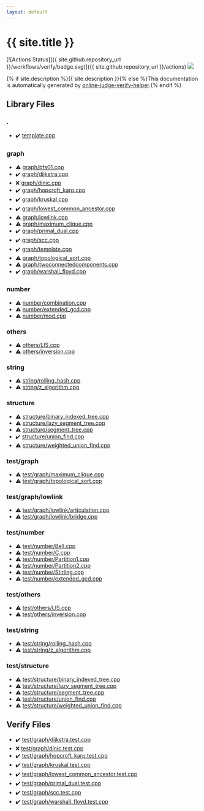 ```yaml
---
layout: default
---
```


<!-- mathjax config similar to math.stackexchange -->
<script type="text/javascript" async
  src="https://cdnjs.cloudflare.com/ajax/libs/mathjax/2.7.5/MathJax.js?config=TeX-MML-AM_CHTML">
</script>
<script type="text/x-mathjax-config">
  MathJax.Hub.Config({
    TeX: { equationNumbers: { autoNumber: "AMS" }},
    tex2jax: {
      inlineMath: [ ['$','$'] ],
      processEscapes: true
    },
    "HTML-CSS": { matchFontHeight: false },
    displayAlign: "left",
    displayIndent: "2em"
  });
</script>

<script type="text/javascript" src="https://cdnjs.cloudflare.com/ajax/libs/jquery/3.4.1/jquery.min.js"></script>
<script src="https://cdn.jsdelivr.net/npm/jquery-balloon-js@1.1.2/jquery.balloon.min.js" integrity="sha256-ZEYs9VrgAeNuPvs15E39OsyOJaIkXEEt10fzxJ20+2I=" crossorigin="anonymous"></script>
<script type="text/javascript" src="assets/js/copy-button.js"></script>
<link rel="stylesheet" href="assets/css/copy-button.css" />


# {{ site.title }}

[![Actions Status]({{ site.github.repository_url }}/workflows/verify/badge.svg)]({{ site.github.repository_url }}/actions)
<a href="{{ site.github.repository_url }}"><img src="https://img.shields.io/github/last-commit/{{ site.github.owner_name }}/{{ site.github.repository_name }}" /></a>

{% if site.description %}{{ site.description }}{% else %}This documentation is automatically generated by <a href="https://github.com/kmyk/online-judge-verify-helper">online-judge-verify-helper</a>.{% endif %}

## Library Files

<div id="5058f1af8388633f609cadb75a75dc9d"></div>

### .

* :heavy_check_mark: <a href="library/template.cpp.html">template.cpp</a>


<div id="f8b0b924ebd7046dbfa85a856e4682c8"></div>

### graph

* :warning: <a href="library/graph/bfs01.cpp.html">graph/bfs01.cpp</a>
* :heavy_check_mark: <a href="library/graph/dijkstra.cpp.html">graph/dijkstra.cpp</a>
* :x: <a href="library/graph/dinic.cpp.html">graph/dinic.cpp</a>
* :heavy_check_mark: <a href="library/graph/hopcroft_karp.cpp.html">graph/hopcroft_karp.cpp</a>
* :heavy_check_mark: <a href="library/graph/kruskal.cpp.html">graph/kruskal.cpp</a>
* :heavy_check_mark: <a href="library/graph/lowest_common_ancestor.cpp.html">graph/lowest_common_ancestor.cpp</a>
* :warning: <a href="library/graph/lowlink.cpp.html">graph/lowlink.cpp</a>
* :warning: <a href="library/graph/maximum_clique.cpp.html">graph/maximum_clique.cpp</a>
* :heavy_check_mark: <a href="library/graph/primal_dual.cpp.html">graph/primal_dual.cpp</a>
* :heavy_check_mark: <a href="library/graph/scc.cpp.html">graph/scc.cpp</a>
* :heavy_check_mark: <a href="library/graph/template.cpp.html">graph/template.cpp</a>
* :warning: <a href="library/graph/topological_sort.cpp.html">graph/topological_sort.cpp</a>
* :warning: <a href="library/graph/twoconnectedcomponents.cpp.html">graph/twoconnectedcomponents.cpp</a>
* :heavy_check_mark: <a href="library/graph/warshall_floyd.cpp.html">graph/warshall_floyd.cpp</a>


<div id="b1bc248a7ff2b2e95569f56de68615df"></div>

### number

* :warning: <a href="library/number/combination.cpp.html">number/combination.cpp</a>
* :warning: <a href="library/number/extended_gcd.cpp.html">number/extended_gcd.cpp</a>
* :warning: <a href="library/number/mod.cpp.html">number/mod.cpp</a>


<div id="5e2bab0ecb94c4ea40777733195abe1b"></div>

### others

* :warning: <a href="library/others/LIS.cpp.html">others/LIS.cpp</a>
* :warning: <a href="library/others/inversion.cpp.html">others/inversion.cpp</a>


<div id="b45cffe084dd3d20d928bee85e7b0f21"></div>

### string

* :warning: <a href="library/string/rolling_hash.cpp.html">string/rolling_hash.cpp</a>
* :warning: <a href="library/string/z_algorithm.cpp.html">string/z_algorithm.cpp</a>


<div id="07414f4e15ca943e6cde032dec85d92f"></div>

### structure

* :warning: <a href="library/structure/binary_indexed_tree.cpp.html">structure/binary_indexed_tree.cpp</a>
* :warning: <a href="library/structure/lazy_segment_tree.cpp.html">structure/lazy_segment_tree.cpp</a>
* :warning: <a href="library/structure/segment_tree.cpp.html">structure/segment_tree.cpp</a>
* :heavy_check_mark: <a href="library/structure/union_find.cpp.html">structure/union_find.cpp</a>
* :warning: <a href="library/structure/weighted_union_find.cpp.html">structure/weighted_union_find.cpp</a>


<div id="baa37bfd168b079b758c0db816f7295f"></div>

### test/graph

* :warning: <a href="library/test/graph/maximum_clique.cpp.html">test/graph/maximum_clique.cpp</a>
* :warning: <a href="library/test/graph/topological_sort.cpp.html">test/graph/topological_sort.cpp</a>


<div id="2f522f94949fa34ad9333addc4407bb3"></div>

### test/graph/lowlink

* :warning: <a href="library/test/graph/lowlink/articulation.cpp.html">test/graph/lowlink/articulation.cpp</a>
* :warning: <a href="library/test/graph/lowlink/bridge.cpp.html">test/graph/lowlink/bridge.cpp</a>


<div id="27c49c4e5cc6f85fad5dbff6f8f0ef1b"></div>

### test/number

* :warning: <a href="library/test/number/Bell.cpp.html">test/number/Bell.cpp</a>
* :warning: <a href="library/test/number/C.cpp.html">test/number/C.cpp</a>
* :warning: <a href="library/test/number/Partition1.cpp.html">test/number/Partition1.cpp</a>
* :warning: <a href="library/test/number/Partition2.cpp.html">test/number/Partition2.cpp</a>
* :warning: <a href="library/test/number/Stirling.cpp.html">test/number/Stirling.cpp</a>
* :warning: <a href="library/test/number/extended_gcd.cpp.html">test/number/extended_gcd.cpp</a>


<div id="387155223b8efcb396433364712bb3df"></div>

### test/others

* :warning: <a href="library/test/others/LIS.cpp.html">test/others/LIS.cpp</a>
* :warning: <a href="library/test/others/inversion.cpp.html">test/others/inversion.cpp</a>


<div id="e46c0047b1d14ef43eeaaf13f64d385f"></div>

### test/string

* :warning: <a href="library/test/string/rolling_hash.cpp.html">test/string/rolling_hash.cpp</a>
* :warning: <a href="library/test/string/z_algorithm.cpp.html">test/string/z_algorithm.cpp</a>


<div id="2c7aa83aa7981015c539598d29afdf98"></div>

### test/structure

* :warning: <a href="library/test/structure/binary_indexed_tree.cpp.html">test/structure/binary_indexed_tree.cpp</a>
* :warning: <a href="library/test/structure/lazy_segment_tree.cpp.html">test/structure/lazy_segment_tree.cpp</a>
* :warning: <a href="library/test/structure/segment_tree.cpp.html">test/structure/segment_tree.cpp</a>
* :warning: <a href="library/test/structure/union_find.cpp.html">test/structure/union_find.cpp</a>
* :warning: <a href="library/test/structure/weighted_union_find.cpp.html">test/structure/weighted_union_find.cpp</a>


## Verify Files

* :heavy_check_mark: <a href="verify/test/graph/dijkstra.test.cpp.html">test/graph/dijkstra.test.cpp</a>
* :x: <a href="verify/test/graph/dinic.test.cpp.html">test/graph/dinic.test.cpp</a>
* :heavy_check_mark: <a href="verify/test/graph/hopcroft_karp.test.cpp.html">test/graph/hopcroft_karp.test.cpp</a>
* :heavy_check_mark: <a href="verify/test/graph/kruskal.test.cpp.html">test/graph/kruskal.test.cpp</a>
* :heavy_check_mark: <a href="verify/test/graph/lowest_common_ancestor.test.cpp.html">test/graph/lowest_common_ancestor.test.cpp</a>
* :heavy_check_mark: <a href="verify/test/graph/primal_dual.test.cpp.html">test/graph/primal_dual.test.cpp</a>
* :heavy_check_mark: <a href="verify/test/graph/scc.test.cpp.html">test/graph/scc.test.cpp</a>
* :heavy_check_mark: <a href="verify/test/graph/warshall_floyd.test.cpp.html">test/graph/warshall_floyd.test.cpp</a>


